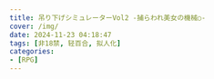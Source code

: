 ```yaml
---
title: 吊り下げシミュレーターVol2 -捕らわれ美女の機械○-
cover: /img/
date: 2024-11-23 04:18:47
tags: [非18禁, 轻百合, 拟人化]
categories:
- [RPG]
---
```

